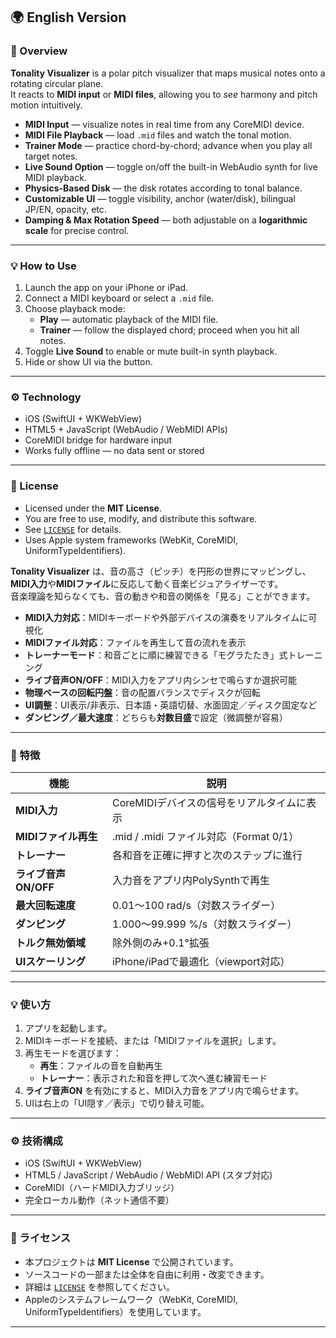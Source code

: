 ## 🌍 English Version

### 🎵 Overview

**Tonality Visualizer** is a polar pitch visualizer that maps musical notes onto a rotating circular plane.  
It reacts to **MIDI input** or **MIDI files**, allowing you to *see* harmony and pitch motion intuitively.

- **MIDI Input** — visualize notes in real time from any CoreMIDI device.  
- **MIDI File Playback** — load `.mid` files and watch the tonal motion.  
- **Trainer Mode** — practice chord-by-chord; advance when you play all target notes.  
- **Live Sound Option** — toggle on/off the built-in WebAudio synth for live MIDI playback.  
- **Physics-Based Disk** — the disk rotates according to tonal balance.  
- **Customizable UI** — toggle visibility, anchor (water/disk), bilingual JP/EN, opacity, etc.  
- **Damping & Max Rotation Speed** — both adjustable on a **logarithmic scale** for precise control.

---

### 💡 How to Use

1. Launch the app on your iPhone or iPad.  
2. Connect a MIDI keyboard or select a `.mid` file.  
3. Choose playback mode:  
   - **Play** — automatic playback of the MIDI file.  
   - **Trainer** — follow the displayed chord; proceed when you hit all notes.  
4. Toggle **Live Sound** to enable or mute built-in synth playback.  
5. Hide or show UI via the button.  

---

### ⚙️ Technology

- iOS (SwiftUI + WKWebView)  
- HTML5 + JavaScript (WebAudio / WebMIDI APIs)  
- CoreMIDI bridge for hardware input  
- Works fully offline — no data sent or stored  

---

### 📜 License

- Licensed under the **MIT License**.  
- You are free to use, modify, and distribute this software.  
- See [`LICENSE`](./LICENSE.txt) for details.  
- Uses Apple system frameworks (WebKit, CoreMIDI, UniformTypeIdentifiers).


**Tonality Visualizer** は、音の高さ（ピッチ）を円形の世界にマッピングし、  
**MIDI入力**や**MIDIファイル**に反応して動く音楽ビジュアライザーです。  
音楽理論を知らなくても、音の動きや和音の関係を「見る」ことができます。

- **MIDI入力対応**：MIDIキーボードや外部デバイスの演奏をリアルタイムに可視化  
- **MIDIファイル対応**：ファイルを再生して音の流れを表示  
- **トレーナーモード**：和音ごとに順に練習できる「モグラたたき」式トレーニング  
- **ライブ音声ON/OFF**：MIDI入力をアプリ内シンセで鳴らすか選択可能  
- **物理ベースの回転円盤**：音の配置バランスでディスクが回転  
- **UI調整**：UI表示/非表示、日本語・英語切替、水面固定／ディスク固定など  
- **ダンピング／最大速度**：どちらも**対数目盛**で設定（微調整が容易）  

---

### 📱 特徴

| 機能 | 説明 |
|------|------|
| **MIDI入力** | CoreMIDIデバイスの信号をリアルタイムに表示 |
| **MIDIファイル再生** | .mid / .midi ファイル対応（Format 0/1） |
| **トレーナー** | 各和音を正確に押すと次のステップに進行 |
| **ライブ音声ON/OFF** | 入力音をアプリ内PolySynthで再生 |
| **最大回転速度** | 0.01〜100 rad/s（対数スライダー） |
| **ダンピング** | 1.000〜99.999 %/s（対数スライダー） |
| **トルク無効領域** | 除外側のみ+0.1°拡張 |
| **UIスケーリング** | iPhone/iPadで最適化（viewport対応） |

---

### 💡 使い方

1. アプリを起動します。  
2. MIDIキーボードを接続、または「MIDIファイルを選択」します。  
3. 再生モードを選びます：  
   - **再生**：ファイルの音を自動再生  
   - **トレーナー**：表示された和音を押して次へ進む練習モード  
4. **ライブ音声ON** を有効にすると、MIDI入力音をアプリ内で鳴らせます。  
5. UIは右上の「UI隠す／表示」で切り替え可能。  

---

### ⚙️ 技術構成

- iOS (SwiftUI + WKWebView)
- HTML5 / JavaScript / WebAudio / WebMIDI API (スタブ対応)
- CoreMIDI（ハードMIDI入力ブリッジ）
- 完全ローカル動作（ネット通信不要）

---

### 📜 ライセンス

- 本プロジェクトは **MIT License** で公開されています。  
- ソースコードの一部または全体を自由に利用・改変できます。  
- 詳細は [`LICENSE`](./LICENSE.txt) を参照してください。  
- Appleのシステムフレームワーク（WebKit, CoreMIDI, UniformTypeIdentifiers）を使用しています。

---
